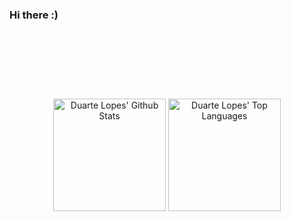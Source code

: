 ### Hi there :)

<hr style="height:30pt; visibility:hidden;" />

<hr style="height:30pt; visibility:hidden;" />

<div align = "center">
  
  <img alt="Duarte Lopes' Github Stats" height="180px" src="https://github-readme-stats.vercel.app/api?username=duartelopes19&show_icons=true&theme=noctis_minimus&include_all_commits=true&count_private=true&line_height=20" />
  
  <img alt="Duarte Lopes' Top Languages" height="180px" src="https://github-readme-stats.vercel.app/api/top-langs/?username=duartelopes19&langs_count=6&theme=noctis_minimus&layout=compact" />

</div>
